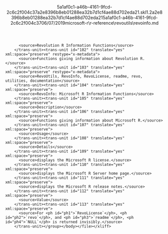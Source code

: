 <?xml version="1.0"?><xliff version="1.2" xmlns="urn:oasis:names:tc:xliff:document:1.2" xmlns:xsi="http://www.w3.org/2001/XMLSchema-instance" xsi:schemaLocation="urn:oasis:names:tc:xliff:document:1.2 xliff-core-1.2-transitional.xsd"><file datatype="xml" original="revoinfo.md" source-language="en-US" target-language="en-US"><header><tool tool-id="mdxliff" tool-name="mdxliff" tool-version="1.0-4e81c41" tool-company="Microsoft" /><xliffext:skl_file_name xmlns:xliffext="urn:microsoft:content:schema:xliffextensions">5a1af0c1-a46b-4161-9fcd-2c6c2f004c37a2e8396b8eb01288ea32b7d1cf4ae88d702eda21.skl</xliffext:skl_file_name><xliffext:version xmlns:xliffext="urn:microsoft:content:schema:xliffextensions">1.2</xliffext:version><xliffext:ms.openlocfilehash xmlns:xliffext="urn:microsoft:content:schema:xliffextensions">a2e8396b8eb01288ea32b7d1cf4ae88d702eda21</xliffext:ms.openlocfilehash><xliffext:ms.sourcegitcommit xmlns:xliffext="urn:microsoft:content:schema:xliffextensions">5a1af0c1-a46b-4161-9fcd-2c6c2f004c37</xliffext:ms.sourcegitcommit><xliffext:ms.lasthandoff xmlns:xliffext="urn:microsoft:content:schema:xliffextensions">06/07/2019</xliffext:ms.lasthandoff><xliffext:ms.openlocfilepath xmlns:xliffext="urn:microsoft:content:schema:xliffextensions">microsoft-r\r-reference\revoutils\revoinfo.md</xliffext:ms.openlocfilepath></header><body><group id="content" extype="content"><trans-unit id="101" translate="yes" xml:space="preserve" restype="x-metadata">
          <source>Revolution R Information Functions</source>
        </trans-unit><trans-unit id="102" translate="yes" xml:space="preserve" restype="x-metadata">
          <source>Functions giving information about Revolution R.</source>
        </trans-unit><trans-unit id="103" translate="yes" xml:space="preserve" restype="x-metadata">
          <source>RevoUtils, RevoInfo, RevoLicense, readme, revo, utilities, documentation</source>
        </trans-unit><trans-unit id="104" translate="yes" xml:space="preserve">
          <source>RevoInfo: Microsoft R Information Functions</source>
        </trans-unit><trans-unit id="105" translate="yes" xml:space="preserve">
          <source>Description</source>
        </trans-unit><trans-unit id="106" translate="yes" xml:space="preserve">
          <source>Functions giving information about Microsoft R.</source>
        </trans-unit><trans-unit id="107" translate="yes" xml:space="preserve">
          <source>Usage</source>
        </trans-unit><trans-unit id="108" translate="yes" xml:space="preserve">
          <source>Details</source>
        </trans-unit><trans-unit id="109" translate="yes" xml:space="preserve">
          <source>displays the Microsoft R license.</source>
        </trans-unit><trans-unit id="110" translate="yes" xml:space="preserve">
          <source>displays the Microsoft R Server home page.</source>
        </trans-unit><trans-unit id="111" translate="yes" xml:space="preserve">
          <source>displays the Microsoft R release notes.</source>
        </trans-unit><trans-unit id="112" translate="yes" xml:space="preserve">
          <source>Value</source>
        </trans-unit><trans-unit id="113" translate="yes" xml:space="preserve">
          <source>For <ph id="ph1">`RevoLicense`</ph>, <ph id="ph2">`revo`</ph>, and <ph id="ph3">`readme`</ph>, <ph id="ph4">`NULL`</ph> is returned invisibly.</source>
        </trans-unit></group></body></file></xliff>